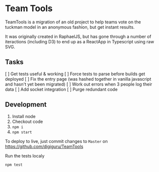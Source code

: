 # Team Tools

TeamTools is a migration of an old project to help teams vote on the tuckman model in an anonymous fashion, but get instant results.

It was originally created in RaphaelJS, but has gone through a number of iteractions (including D3) to end up as a ReactApp in Typescript using raw SVG.

## Tasks

[ ] Get tests useful & working
[ ] Force tests to parse before builds get deployed
[ ] Fix the entry page (was hashed together in vanilla javascript and hasn't yet been migrated)
[ ] Work out errors when 3 people log their data
[ ] Add socket integration
[ ] Purge redundant code

## Development

1) Install node
2) Checkout code
3) `npm i`
4) `npm start`

To deploy to live, just commit changes to `Master` on https://github.com/digiguru/TeamTools

Run the tests localy

```bash
npm test
```
